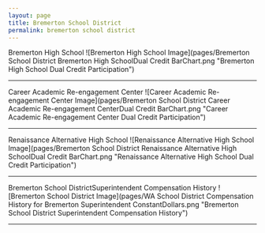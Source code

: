 ```yaml
---
layout: page
title: Bremerton School District
permalink: bremerton school district
---
```



Bremerton High School
![Bremerton High School Image](pages/Bremerton School District Bremerton High SchoolDual Credit BarChart.png "Bremerton High School Dual Credit Participation")

___

Career   Academic Re-engagement Center
![Career   Academic Re-engagement Center Image](pages/Bremerton School District Career   Academic Re-engagement CenterDual Credit BarChart.png "Career   Academic Re-engagement Center Dual Credit Participation")

___

Renaissance Alternative High School
![Renaissance Alternative High School Image](pages/Bremerton School District Renaissance Alternative High SchoolDual Credit BarChart.png "Renaissance Alternative High School Dual Credit Participation")

___

Bremerton School DistrictSuperintendent Compensation History
![Bremerton School District Image](pages/WA School District Compensation History for Bremerton Superintendent ConstantDollars.png "Bremerton School District Superintendent Compensation History")

___

